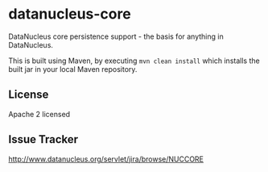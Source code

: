 datanucleus-core
================

DataNucleus core persistence support - the basis for anything in DataNucleus.

This is built using Maven, by executing `mvn clean install` which installs the built jar in your local Maven repository.

License
-------
Apache 2 licensed

Issue Tracker
-------------
http://www.datanucleus.org/servlet/jira/browse/NUCCORE
